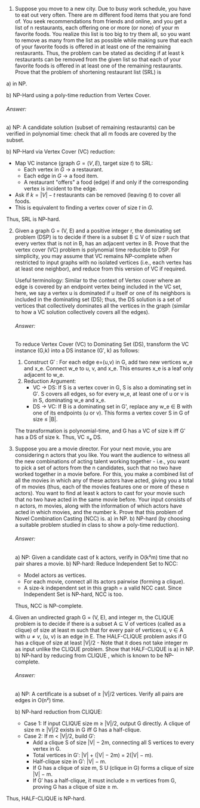 1. Suppose you move to a new city. Due to busy work schedule, you have to eat out very often. There are m different food items that you are fond of. You seek recommendations from friends and online, and you get a list of n restaurants, each offering one or more (or none) of your m favorite foods. You realize this list is too big to try them all, so you want to remove as many from the list as possible while making sure that each of your favorite foods is offered in at least one of the remaining restaurants. Thus, the problem can be stated as deciding if at least k restaurants can be removed from the given list so that each of your favorite foods is offered in at least one of the remaining restaurants. Prove that the problem of shortening restaurant list (SRL) is

  a) in NP.

  b) NP-Hard using a poly-time reduction from Vertex Cover.

  ###### Answer:

a) NP: A candidate solution (subset of remaining restaurants) can be verified in polynomial time: check that all m foods are covered by the subset.

b) NP-Hard via Vertex Cover (VC) reduction:

- Map VC instance (graph $G = (V, E)$, target size $t$) to SRL:
  - Each vertex in $G$ → a restaurant.
  - Each edge in $G$ → a food item.
  - A restaurant "offers" a food (edge) if and only if the corresponding vertex is incident to the edge.
- Ask if $k = |V| - t$ restaurants can be removed (leaving $t$) to cover all foods.
- This is equivalent to finding a vertex cover of size $t$ in $G$.

Thus, SRL is NP-hard.

2. Given a graph G = (V, E) and a positive integer r, the dominating set problem (DSP) is to decide if there is a subset B ⊆ V of size r such that every vertex that is not in B, has an adjacent vertex in B. Prove that the vertex cover (VC) problem is polynomial time reducible to DSP. For simplicity, you may assume that VC remains NP-complete when restricted to input graphs with no isolated vertices (i.e., each vertex has at least one neighbor), and reduce from this version of VC if required.

   Useful terminology: Similar to the context of Vertex cover where an edge is covered by an endpoint vertex being included in the VC set, here, we say a vertex u is dominated if u itself or one of its neighbors is included in the dominating set (DS); thus, the DS solution is a set of vertices that collectively dominates all the vertices in the graph (similar to how a VC solution collectively covers all the edges).

   ###### Answer:

   To reduce Vertex Cover (VC) to Dominating Set (DS), transform the VC instance (G,k) into a DS instance (G′, k) as follows: 

   1. Construct G′ : For each edge e=(u,v) in G, add two new vertices w_e and x_e. Connect w_e to u, v, and x_e. This ensures x_e is a leaf only adjacent to w_e. 
   2. Reduction Argument: 
      - VC → DS: If S is a vertex cover in G, S is also a dominating set in G′. S covers all edges, so for every w_e, at least one of u or v is in S, dominating w_e and x_e. 
      - DS → VC: If B is a dominating set in G', replace any w_e ∈ B with one of its endpoints (u or v). This forms a vertex cover S in G of size ≤ |B|.

   The transformation is polynomial-time, and G has a VC of size k iff G' has a DS of size k. Thus, VC ≤ₚ DS.

3. Suppose you are a movie director. For your next movie, you are considering n actors that you like. You want the audience to witness all the new combinations of acting talent working together - i.e., you want to pick a set of actors from the n candidates, such that no two have worked together in a movie before. For this, you make a combined list of all the movies in which any of these actors have acted, giving you a total of m movies (thus, each of the movies features one or more of these n actors). You want to find at least k actors to cast for your movie such that no two have acted in the same movie before. Your input consists of n actors, m movies, along with the information of which actors have acted in which movies, and the number k. Prove that this problem of Novel Combination Casting (NCC) is.
   a) in NP.
   b) NP-hard (by choosing a suitable problem studied in class to show a poly-time reduction).

   ###### Answer:

   a) NP: Given a candidate cast of k actors, verify in O(k²m) time that no pair shares a movie.
   b) NP-hard: Reduce Independent Set to NCC:

   - Model actors as vertices.
   - For each movie, connect all its actors pairwise (forming a clique).
   - A size-k independent set in this graph = a valid NCC cast.
     Since Independent Set is NP-hard, NCC is too.

   Thus, NCC is NP-complete.

4. Given an undirected graph G = (V, E), and integer m, the CLIQUE problem is to decide if there is a subset A ⊆ V of vertices (called as a clique) of size at least m such that for every pair of vertices u, v ∈ A with $u \ne v$, (u, v) is an edge in E.
   The HALF-CLIQUE problem asks if G has a clique of size at least |V|/2 - Note that it does not take integer m as input unlike the CLIQUE problem. Show that HALF-CLIQUE is
   a) in NP.
   b) NP-hard by reducing from CLIQUE , which is known to be NP-complete.

   ###### Answer:
   a) NP: A certificate is a subset of ≥ |V|/2 vertices. Verify all pairs are edges in O(n²) time.
   
   b) NP-hard reduction from CLIQUE:
   
   - Case 1: If input CLIQUE size m ≥ |V|/2, output G directly. A clique of size m ≥ |V|/2 exists in G iff G has a half-clique.
   - Case 2: If m < |V|/2, build G′:
     - Add a clique S of size |V| − 2m, connecting all S vertices to every vertex in G. 
     - Total vertices in G′: |V| + (|V| − 2m) = 2(|V| − m). 
     - Half-clique size in G′: |V| − m.  
     - If G has a clique of size m, S U (clique in G) forms a clique of size |V| − m.  
     - If G′ has a half-clique, it must include ≥ m vertices from G, proving G has a clique of size ≥ m.

Thus, HALF-CLIQUE is NP-hard.
